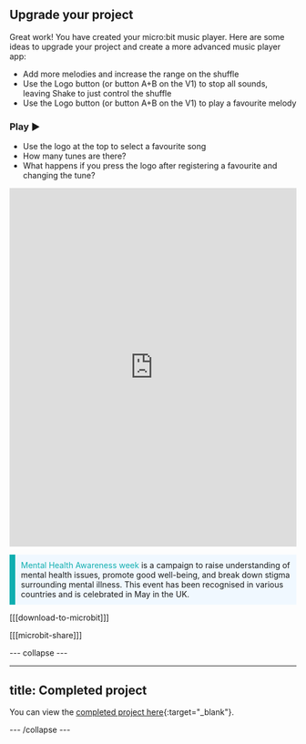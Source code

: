 ## Upgrade your project

Great work! You have created your micro:bit music player. Here are some ideas to upgrade your project and create a more advanced music player app:

+ Add more melodies and increase the range on the shuffle
+ Use the Logo button (or button A+B on the V1) to stop all sounds, leaving Shake to just control the shuffle
+ Use the Logo button (or button A+B on the V1) to play a favourite melody

### Play ▶️

+ Use the logo at the top to select a favourite song
+ How many tunes are there?
+ What happens if you press the logo after registering a favourite and changing the tune?

<div style="position:relative;height:0;padding-bottom:125%;overflow:hidden;"><iframe style="position:absolute;top:0;left:0;width:100%;height:100%;" src="https://makecode.microbit.org/---run?id=_0HqXVg8uq7rA" allowfullscreen="allowfullscreen" sandbox="allow-popups allow-forms allow-scripts allow-same-origin" frameborder="0"></iframe></div>

<div>
<p style="border-left: solid; border-width:10px; border-color: #0faeb0; background-color: aliceblue; padding: 10px;">
 <span style="color: #0faeb0">Mental Health Awareness week</span> is a campaign to raise understanding of mental health issues, promote good well-being, and break down stigma surrounding mental illness. This event has been recognised in various countries and is celebrated in May in the UK.
</p>
</div>

[[[download-to-microbit]]]

[[[microbit-share]]]

--- collapse ---

---
title: Completed project
---

You can view the [completed project here](https://makecode.microbit.org/_5bFMMXWwjL6W){:target="_blank"}.

--- /collapse ---
